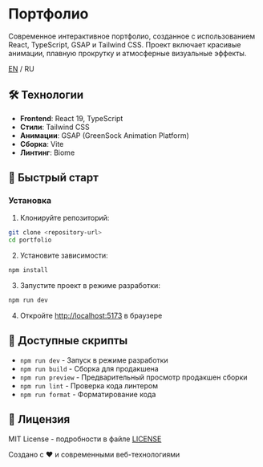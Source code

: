 # Портфолио

Современное интерактивное портфолио, созданное с использованием React, TypeScript, GSAP и Tailwind CSS. Проект включает красивые анимации, плавную прокрутку и атмосферные визуальные эффекты.

[EN](README.md) / RU

## 🛠 Технологии

- **Frontend**: React 19, TypeScript
- **Стили**: Tailwind CSS
- **Анимации**: GSAP (GreenSock Animation Platform)
- **Сборка**: Vite
- **Линтинг**: Biome

## 🚀 Быстрый старт

### Установка

1. Клонируйте репозиторий:
```bash
git clone <repository-url>
cd portfolio
```

2. Установите зависимости:
```bash
npm install
```

3. Запустите проект в режиме разработки:
```bash
npm run dev
```

4. Откройте [http://localhost:5173](http://localhost:5173) в браузере

## 📜 Доступные скрипты

- `npm run dev` - Запуск в режиме разработки
- `npm run build` - Сборка для продакшена
- `npm run preview` - Предварительный просмотр продакшен сборки
- `npm run lint` - Проверка кода линтером
- `npm run format` - Форматирование кода

## 📄 Лицензия

MIT License - подробности в файле [LICENSE](LICENSE)

Создано с ❤️ и современными веб-технологиями
